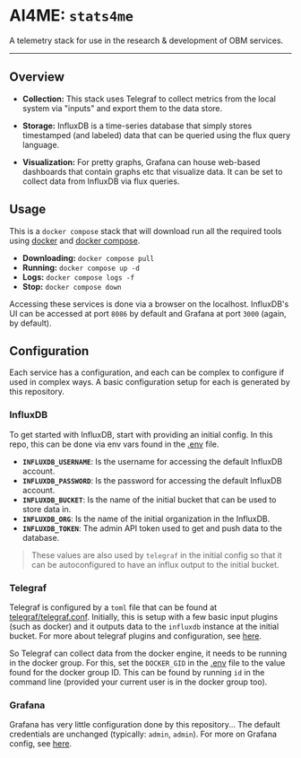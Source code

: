 # AI4ME: `stats4me`

A telemetry stack for use in the research & development of OBM services.

---

## Overview

  - **Collection:** This stack uses Telegraf to collect metrics from the
    local system via "inputs" and export them to the data store.

  - **Storage:** InfluxDB is a time-series database that simply stores
    timestamped (and labeled) data that can be queried using the flux query
    language.

  - **Visualization:** For pretty graphs, Grafana can house web-based dashboards
    that contain graphs etc that visualize data. It can be set to collect data
    from InfluxDB via flux queries.

## Usage

This is a `docker compose` stack that will download run all the required tools
using [docker](https://docs.docker.com/engine/install/) and [docker
compose](https://docs.docker.com/compose/install/linux/).

  - **Downloading:** `docker compose pull`
  - **Running:** `docker compose up -d`
  - **Logs:** `docker compose logs -f`
  - **Stop:** `docker compose down`

Accessing these services is done via a browser on the localhost. InfluxDB's UI
can be accessed at port `8086` by default and Grafana at port `3000` (again, by
default).

## Configuration

Each service has a configuration, and each can be complex to configure if used
in complex ways. A basic configuration setup for each is generated by this
repository.

### InfluxDB

To get started with InfluxDB, start with providing an initial config. In this
repo, this can be done via env vars found in the [.env](./.env) file.

 - **`INFLUXDB_USERNAME`**: Is the username for accessing the default InfluxDB account.
 - **`INFLUXDB_PASSWORD`**: Is the password for accessing the default InfluxDB account.
 - **`INFLUXDB_BUCKET`**: Is the name of the initial bucket that can be used to
   store data in.
 - **`INFLUXDB_ORG`**: Is the name of the initial organization in the InfluxDB.
 -  **`INFLUXDB_TOKEN`**: The admin API token used to get and push data to the database.

> These values are also used by `telegraf` in the initial config so that it can
> be autoconfigured to have an influx output to the initial bucket.

### Telegraf

Telegraf is configured by a `toml` file that can be found at
[telegraf/telegraf.conf](./telegraf/telegraf.conf). Initially, this is setup
with a few basic input plugins (such as docker) and it outputs data to the
`influxdb` instance at the initial bucket. For more about telegraf plugins and
configuration, see [here](https://docs.influxdata.com/telegraf/v1.27/plugins).

So Telegraf can collect data from the docker engine, it needs to be running in
the docker group. For this, set the `DOCKER_GID` in the [.env](./.env) file to
the value found for the docker group ID. This can be found by running `id` in
the command line (provided your current user is in the docker group too).

### Grafana

Grafana has very little configuration done by this repository... The default
credentials are unchanged (typically: `admin`, `admin`). For more on Grafana
config, see [here](https://grafana.com/docs/).

